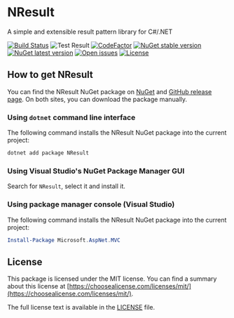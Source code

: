 # NResult

A simple and extensible result pattern library for C#/.NET

[![Build Status](https://dev.azure.com/david-e-winlive/david1995/_apis/build/status/david1995.NResult?branchName=master)](https://dev.azure.com/david-e-winlive/david1995/_build/latest?definitionId=3&branchName=master)
![Test Result](https://vsrm.dev.azure.com/david-e-winlive/_apis/public/Release/badge/885c4469-9671-46ed-9b4f-79dd0ed8b5ec/2/3)
[![CodeFactor](https://www.codefactor.io/repository/github/david1995/nresult/badge/master)](https://www.codefactor.io/repository/github/david1995/nresult/overview/master)
[![NuGet stable version](https://img.shields.io/nuget/v/NResult?label=stable)](https://www.nuget.org/packages/NResult/)
[![NuGet latest version](https://img.shields.io/nuget/vpre/NResult?label=latest)](https://www.nuget.org/packages/NResult/)
[![Open issues](https://img.shields.io/github/issues/david1995/NResult)](https://github.com/david1995/NResult/issues)
[![License](https://img.shields.io/github/license/david1995/NResult)](https://raw.githubusercontent.com/david1995/NResult/master/LICENSE)

## How to get NResult
You can find the NResult NuGet package on [NuGet](https://www.nuget.org/packages/NResult/) and [GitHub release page](https://github.com/david1995/NResult/releases).
On both sites, you can download the package manually.

### Using `dotnet` command line interface
The following command installs the NResult NuGet package into the current project:

```bash
dotnet add package NResult
```

### Using Visual Studio's NuGet Package Manager GUI
Search for `NResult`, select it and install it.

### Using package manager console (Visual Studio)
The following command installs the NResult NuGet package into the current project:

```powershell
Install-Package Microsoft.AspNet.MVC
```

## License
This package is licensed under the MIT license.
You can find a summary about this license at [https://choosealicense.com/licenses/mit/](https://choosealicense.com/licenses/mit/).

The full license text is available in the [LICENSE](/LICENSE) file.
